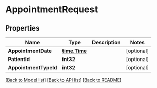 # AppointmentRequest

## Properties

Name | Type | Description | Notes
------------ | ------------- | ------------- | -------------
**AppointmentDate** | [**time.Time**](time.Time.md) |  | [optional] 
**PatientId** | **int32** |  | [optional] 
**AppointmentTypeId** | **int32** |  | [optional] 

[[Back to Model list]](../README.md#documentation-for-models) [[Back to API list]](../README.md#documentation-for-api-endpoints) [[Back to README]](../README.md)


